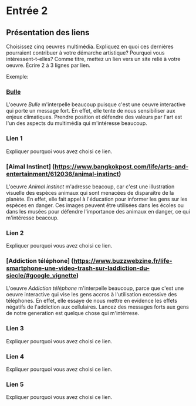 # Entrée 2
## Présentation des liens
Choisissez cinq oeuvres multimédia. Expliquez en quoi ces dernières pourraient contribuer à votre démarche artistique? Pourquoi vous intéressent-t-elles? Comme titre, mettez un lien vers un site relié à votre oeuvre. Écrire 2 à 3 lignes par lien.

Exemple: 
### [Bulle](https://www.onf.ca/interactif/bulle/) 
L'oeuvre *Bulle* m'interpelle beaucoup puisque c'est une oeuvre interactive qui porte un message fort. En effet, elle tente de nous sensibiliser aux enjeux climatiques. Prendre position et défendre des valeurs par l'art est l'un des aspects du multimédia qui m'intéresse beaucoup. 

### Lien 1 
Expliquer pourquoi vous avez choisi ce lien. 
### [Aimal Instinct] (https://www.bangkokpost.com/life/arts-and-entertainment/612036/animal-instinct) 
L'oeuvre *Animal instinct* m'adresse beacoup, car c'est une illustration visuelle des espèces animaux qui sont menacées de disparaître de la planète. En effet, elle fait appel à l'éducation pour informer les gens sur les espèces en danger. Ces images peuvent être utilisées dans les écoles ou dans les musées pour défendre l'importance des animaux en danger, ce qui m'intéresse beacoup. 
### Lien 2
Expliquer pourquoi vous avez choisi ce lien.
### [Addiction téléphone] (https://www.buzzwebzine.fr/life-smartphone-une-video-trash-sur-laddiction-du-siecle/#google_vignette) 
L'oeuvre *Addiction téléphone* m'interpelle beaucoup, parce que c'est une oeuvre interactive qui vise les gens accros à l'utilisation excessive des téléphones. En effet, elle essaye de nous mettre en evidence les effets négatifs de l'addiction aux cellulaires. Lancez des messages forts aux gens de notre generation est quelque chose qui m'intérrese.  
### Lien 3 
Expliquer pourquoi vous avez choisi ce lien.  

### Lien 4 
Expliquer pourquoi vous avez choisi ce lien. 

### Lien 5 
Expliquer pourquoi vous avez choisi ce lien. 

